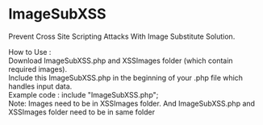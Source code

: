 # ImageSubXSS
Prevent Cross Site Scripting Attacks With Image Substitute Solution.

How to Use : <br>
Download ImageSubXSS.php and XSSImages folder (which contain required images).<br>
Include this ImageSubXSS.php in the beginning of your .php file which handles input data.<br>
Example code : include "ImageSubXSS.php";<br>
Note: Images need to be in XSSImages folder. And ImageSubXSS.php and XSSImages folder need to be in same folder<br>